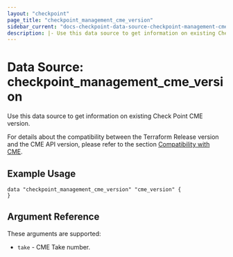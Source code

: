 ```yaml
---
layout: "checkpoint"
page_title: "checkpoint_management_cme_version"
sidebar_current: "docs-checkpoint-data-source-checkpoint-management-cme-version"
description: |- Use this data source to get information on existing Check Point CME version.
---
```


# Data Source: checkpoint_management_cme_version

Use this data source to get information on existing Check Point CME version.

For details about the compatibility between the Terraform Release version and the CME API version, please refer to the section [Compatibility with CME](https://registry.terraform.io/providers/CheckPointSW/checkpoint/latest/docs#compatibility-with-cme).


## Example Usage

```hcl
data "checkpoint_management_cme_version" "cme_version" {
}
```

## Argument Reference

These arguments are supported:

* `take` - CME Take number.
